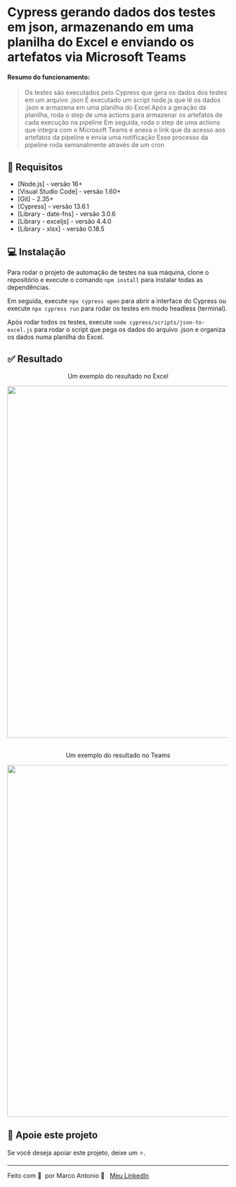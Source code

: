 # Cypress gerando dados dos testes em json, armazenando em uma planilha do Excel e enviando os artefatos via Microsoft Teams

#### Resumo do funcionamento:

> Os testes são executados pelo Cypress que gera os dados dos testes em um arquivo .json
> É executado um script node.js que lê os dados .json e armazena em uma planilha do Excel
> Após a geração da planilha, roda o step de uma actions para armazenar os artefatos de cada execução na pipeline
> Em seguida, roda o step de uma actions que integra com o Microsoft Teams e anexa o link que da acesso aos artefatos da pipeline e envia uma notificação
> Esse processo da pipeline roda semanalmente através de um cron

## 🔖 Requisitos

- [Node.js] - versão 16+
- [Visual Studio Code] - versão 1.60+
- [Git] - 2.35+
- [Cypress] - versão 13.6.1
- [Library - date-fns] - versão 3.0.6
- [Library - exceljs] - versão 4.4.0
- [Library - xlsx] - versão 0.18.5

## 💻  Instalação

Para rodar o projeto de automação de testes na sua máquina, clone o repositório e execute o comando `npm install` para instalar todas as dependências.

Em seguida, execute `npx cypress open` para abrir a interface do Cypress ou execute `npx cypress run` para rodar os testes em modo headless (terminal).

Após rodar todos os testes, execute `node cypress/scripts/json-to-excel.js` para rodar o script que pega os dados do arquivo .json e organiza os dados numa planilha do Excel.

## ✅  Resultado

<p align="center">Um exemplo do resultado no Excel</p>

<div align="center"><img width="800px"  src="https://github.com/mrk-qa/cypress-excel-report-with-teams/blob/53cd08f09b503581bb9e6061bf8a896b56dc4116/assets/report-excel.png">
</div></br>

<p align="center">Um exemplo do resultado no Teams</p>

<div align="center"><img width="800px"  src="https://github.com/mrk-qa/cypress-excel-report-with-teams/blob/53cd08f09b503581bb9e6061bf8a896b56dc4116/assets/report-teams.png">
</div>

## 🔮 Apoie este projeto  

Se você deseja apoiar este projeto, deixe um ⭐.  

---  

Feito com 💙 &nbsp;por Marco Antonio 👋 &nbsp; [Meu LinkedIn](https://www.linkedin.com/in/mrk-silva/)  